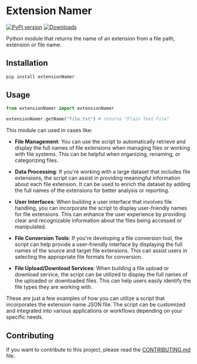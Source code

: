 # Extension Namer

[![PyPI version](https://badge.fury.io/py/extensionNamer.svg)](https://badge.fury.io/py/extensionNamer)
[![Downloads](https://pepy.tech/badge/extensionnamer)](https://pepy.tech/project/extensionNamer)

Python module that returns the name of an extension from a file path, extension or file name.

## Installation

```bash
pip install extensionNamer
```

## Usage

```python
from extensionNamer import extensionNamer

extensionNamer.getName("file.txt") # returns "Plain Text File"        

```

This module can used in cases like:

- **File Management**: You can use the script to automatically retrieve and display the full names of file extensions when managing files or working with file systems. This can be helpful when organizing, renaming, or categorizing files.

- **Data Processing**: If you're working with a large dataset that includes file extensions, the script can assist in providing meaningful information about each file extension. It can be used to enrich the dataset by adding the full names of the extensions for better analysis or reporting.

- **User Interfaces**: When building a user interface that involves file handling, you can incorporate the script to display user-friendly names for file extensions. This can enhance the user experience by providing clear and recognizable information about the files being accessed or manipulated.

- **File Conversion Tools**: If you're developing a file conversion tool, the script can help provide a user-friendly interface by displaying the full names of the source and target file extensions. This can assist users in selecting the appropriate file formats for conversion.

- **File Upload/Download Services**: When building a file upload or download service, the script can be utilized to display the full names of the uploaded or downloaded files. This can help users easily identify the file types they are working with.

These are just a few examples of how you can utilize a script that incorporates the extension name JSON file. The script can be customized and integrated into various applications or workflows depending on your specific needs.

## Contributing

If you want to contribute to this project, please read the [CONTRIBUTING.md](CONTRIBUTING.md) file.
